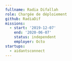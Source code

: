 ```yaml
---
fullname: Radia Difallah
role: Chargée de déploiement
github: RadiaDif
missions:
  - start: '2019-12-07'
    end: '2020-06-07'
    status: independent
    employer: Octo
startups:
  - aidantsconnect
---
```

